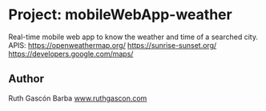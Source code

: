 # Project: mobileWebApp-weather
Real-time mobile web app to know the weather and time of a searched city. APIS:
https://openweathermap.org/
https://sunrise-sunset.org/
https://developers.google.com/maps/

## Author
Ruth Gascón Barba
www.ruthgascon.com
